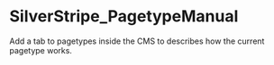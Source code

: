 SilverStripe_PagetypeManual
===========================

Add a tab to pagetypes inside the CMS to describes how the current pagetype works.
